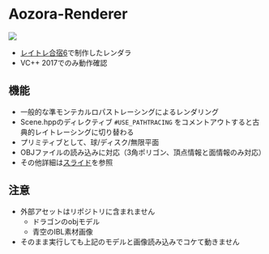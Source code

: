 # Aozora-Renderer

![](https://drive.google.com/uc?id=1428cvbxj1RePjmNSv6xnMJeUk8vcjKcK&export=download)

- [レイトレ合宿6](https://sites.google.com/site/raytracingcamp6/)で制作したレンダラ
- VC++ 2017でのみ動作確認

## 機能
- 一般的な準モンテカルロパストレーシングによるレンダリング
- Scene.hppのディレクティブ `#USE_PATHTRACING` をコメントアウトすると古典的レイトレーシングに切り替わる
- プリミティブとして、球/ディスク/無限平面
- OBJファイルの読み込みに対応（3角ポリゴン、頂点情報と面情報のみ対応）
- その他詳細は[スライド](https://speakerdeck.com/shutosg/reitorehe-su-6-rendarashao-jie)を参照

## 注意
- 外部アセットはリポジトリに含まれません
  - ドラゴンのobjモデル
  - 青空のIBL素材画像
- そのまま実行しても上記のモデルと画像読み込みでコケて動きません
